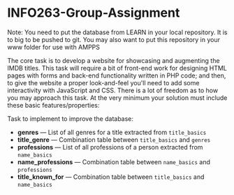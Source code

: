 # INFO263-Group-Assignment

Note: You need to put the database from LEARN in your local repository. It is to big to be pushed to git. You may also want to put this repository in your www folder for use with AMPPS

The core task is to develop a website for showcasing and augmenting the IMDB titles. This task will require a bit of front-end work for designing HTML pages with forms and back-end functionality written in PHP code; and then, to give the website a proper look-and-feel you'll need to add some interactivity with JavaScript and CSS. There is a lot of freedom as to how you may approach this task. At the very minimum your solution must include these basic features/properties:

Task to implement to improve the database:

* **genres** — List of all genres for a title extracted from `title_basics`
* **title_genre** — Combination table between `title_basics` and `genres`
* **professions** — List of all professions of a person extracted from `name_basics`
* **name_professions** — Combination table between `name_basics` and `professions`
* **title_known_for** — Combination table between `title_basics` and `name_basics`

